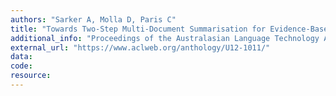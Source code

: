 ```yaml
---
authors: "Sarker A, Molla D, Paris C"
title: "Towards Two-Step Multi-Document Summarisation for Evidence-Based Medicine: A Quantitative Analysis."
additional_info: "Proceedings of the Australasian Language Technology Association (ALTA) Workshop. 2012; 79-87. Dunedin, New Zealand."
external_url: "https://www.aclweb.org/anthology/U12-1011/"
data: 
code: 
resource:
---
```

